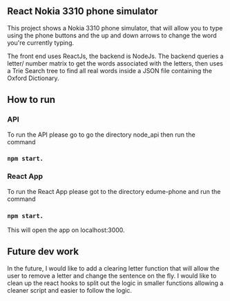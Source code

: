 
## React Nokia 3310 phone simulator
This project shows a Nokia 3310 phone simulator, that will allow you to type using the phone buttons and the up and down arrows to change the word you're currently typing.

The front end uses ReactJs, the backend is NodeJs. The backend queries a letter/ number matrix to get the words associated with the letters, then uses a Trie Search tree to find all real words inside a JSON file containing the Oxford Dictionary.

## How to run
### API
To run the API please go to go the directory node_api then run the command 
### `npm start.`

### React App
To run the React App please got to the directory edume-phone and run the command 
### `npm start.`
This will open the app on localhost:3000.

## Future dev work
In the future, I would like to add a clearing letter function that will allow the user to remove a letter and change the sentence on the fly. I would like to clean up the react hooks to split out the logic in smaller functions allowing a cleaner script and easier to follow the logic. 
